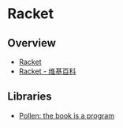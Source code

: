 # Racket

## Overview

- [Racket](https://racket-lang.org/)
- [Racket - 维基百科](https://zh.wikipedia.org/zh-cn/Racket)

## Libraries

- [Pollen: the book is a program](http://docs.racket-lang.org/pollen/index.html)
